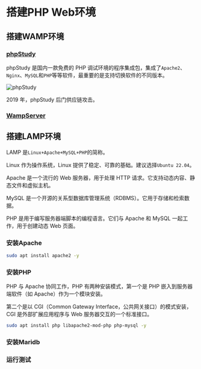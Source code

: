 # 搭建PHP Web环境

## 搭建WAMP环境

### [phpStudy](https://www.xp.cn/)

phpStudy 是国内一款免费的 PHP 调试环境的程序集成包，集成了`Apache2`、`Nginx`、`MySQL`和`PHP`等等软件，最重要的是支持切换软件的不同版本。

![phpStudy](https://www.xp.cn/static/images/mac.png)

2019 年，phpStudy 后门供应链攻击。

### [WampServer](https://www.wampserver.com/en/)

## 搭建LAMP环境

LAMP 是`Linux+Apache+MySQL+PHP`的简称。

Linux 作为操作系统，Linux 提供了稳定、可靠的基础。建议选择`Ubuntu 22.04`。

Apache 是一个流行的 Web 服务器，用于处理 HTTP 请求。它支持动态内容、静态文件和虚拟主机。

MySQL 是一个开源的关系型数据库管理系统（RDBMS）。它用于存储和检索数据。

PHP 是用于编写服务器端脚本的编程语言。它们与 Apache 和 MySQL 一起工作，用于创建动态 Web 页面。

### 安装Apache

```bash
sudo apt install apache2 -y
```

### 安装PHP

PHP 与 Apache 协同工作，PHP 有两种安装模式，第一个是 PHP 嵌入到服务器端软件（如 Apache）作为一个模块安装。

第二个是以 CGI（Common Gateway Interface，公共网关接口）的模式安装，CGI 是外部扩展应用程序与 Web 服务器交互的一个标准接口。

```bash
sudo apt install php libapache2-mod-php php-mysql -y
```

### 安装Maridb

### 运行测试
